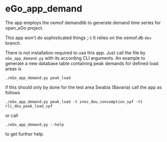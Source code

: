 # eGo_app_demand
The app employs the oemof demandlib to generate demand time series for open_eGo
project.

This app won't do sophisticated things ;-) It relies on the oemof.db
`dev` branch.

There is not installation required to use this app. Just call the file by
`eGo_app_demand.py` with its according CLI arguments.
An example to generate a new database table containing peak demands for defined
load areas is

```
./eGo_app_demand.py peak_load
```

if this should only by done for the test area Swabia (Bavaria) call the app as
follows

```
./eGo_app_demand.py peak_load -t znes_deu_consumption_spf -tt
rli_deu_peak_load_spf
```

or call

```
./eGo_app_demand.py --help
```

to get further help.


